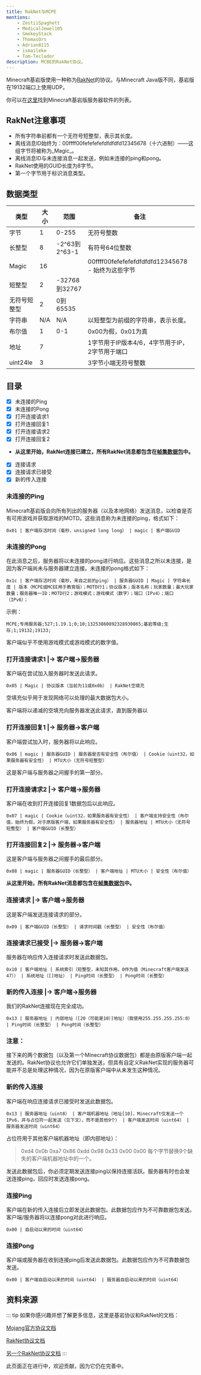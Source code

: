 ```yaml
---
title: RakNet与MCPE
mentions:
    - ZestiiSpaghett
    - MedicalJewel105
    - SmokeyStack
    - ThomasOrs
    - Adrian8115
    - ismaileke
    - Tom-Teclador
description: MCBE的RakNet协议。
---
```


Minecraft基岩版使用一种称为[RakNet](http://www.jenkinssoftware.com/)的协议。与Minecraft Java版不同，基岩版在19132端口上使用UDP。

你可以在[这里](../servers/server-software.md#active-software)找到Minecraft基岩版服务器软件的列表。

## RakNet注意事项

- 所有字符串前都有一个无符号短整型，表示其长度。
- 离线消息ID始终为：00ffff00fefefefefdfdfdfd12345678（十六进制）——这组字节将被称为_Magic_。
- 离线消息ID与未连接消息一起发送，例如未连接的ping和pong。
- RakNet使用的GUID长度为8字节。
- 第一个字节用于标识消息类型。

## 数据类型

| 类型           | 大小 | 范围           | 备注                                                          |
| -------------- | ---- | --------------- | -------------------------------------------------------------- |
| 字节           | 1    | 0-255           | 无符号整数                                                    |
| 长整型         | 8    | -2^63到2^63-1  | 有符号64位整数                                              |
| Magic          | 16   |                 | 00ffff00fefefefefdfdfdfd12345678 - 始终为这些字节          |
| 短整型         | 2    | -32768到32767  |                                                                |
| 无符号短整型   | 2    | 0到65535       |                                                                |
| 字符串         | N/A  | N/A             | 以短整型为前缀的字符串，表示长度。                             |
| 布尔值         | 1    | 0-1             | 0x00为假，0x01为真                                           |
| 地址           | 7    |                 | 1字节用于IP版本4/6，4字节用于IP，2字节用于端口             |
| uint24le       | 3    |                 | 3字节小端无符号整数                                          |

## 目录

-   [x] 未连接的Ping
-   [x] 未连接的Pong
-   [x] 打开连接请求1
-   [x] 打开连接回复1
-   [x] 打开连接请求2
-   [x] 打开连接回复2
-   **从这里开始，RakNet连接已建立，所有RakNet消息都包含在[帧集数据包](https://wiki.vg/Raknet_Protocol#Frame_Set_Packet)中。**
-   [x] 连接请求
-   [x] 连接请求已接受
-   [x] 新的传入连接

### 未连接的Ping

Minecraft基岩版会向所有列出的服务器（以及本地网络）发送消息，以检查是否有可用游戏并获取游戏的MOTD。这些消息称为未连接的ping，格式如下：

`0x01 | 客户端存活时间（毫秒，unsigned long long） | magic | 客户端GUID`

### 未连接的Pong

在此消息之后，服务器将以未连接的pong进行响应。这些消息之所以未连接，是因为客户端尚未与服务器建立连接。未连接的pong格式如下：

`0x1c | 客户端存活时间（毫秒，来自之前的ping） | 服务器GUID | Magic | 字符串长度 | 版本（MCPE或MCEE用于教育版）；MOTD行1；协议版本；版本名称；玩家数量；最大玩家数量；服务器唯一ID；MOTD行2；游戏模式；游戏模式（数字）；端口（IPv4）；端口（IPv6）；`

示例：

`MCPE;专用服务器;527;1.19.1;0;10;13253860892328930865;基岩等级;生存;1;19132;19133;`

客户端似乎不使用游戏模式或游戏模式的数字值。

### 打开连接请求1 |→ 客户端→服务器

客户端在尝试加入服务器时发送此请求。

`0x05 | Magic | 协议版本（当前为11或0x0b） | RakNet空填充`

空填充似乎用于发现网络可以处理的最大数据包大小。

客户端将以递减的空填充向服务器发送此请求，直到服务器以

### 打开连接回复1 |→ 服务器→客户端

客户端尝试加入时，服务器将以此响应。

`0x06 | magic | 服务器GUID | 服务器是否有安全性（布尔值） | Cookie（uint32，如果服务器有安全性） | MTU大小（无符号短整型）`

这是客户端与服务器之间握手的第一部分。

### 打开连接请求2 |→ 客户端→服务器

客户端在收到打开连接回复1数据包后以此响应。

`0x07 | magic | Cookie（uint32，如果服务器有安全性） | 客户端支持安全性（布尔值，始终为假，对于原版客户端，如果服务器有安全性） | 服务器地址 | MTU大小（无符号短整型） | 客户端GUID（长整型）`

### 打开连接回复2 |→ 服务器→客户端

这是客户端与服务器之间握手的最后部分。

`0x08 | magic | 服务器GUID（长整型） | 客户端地址 | MTU大小 | 安全性（布尔值）`

**从这里开始，所有RakNet消息都包含在[帧集数据包](https://wiki.vg/Raknet_Protocol#Frame_Set_Packet)中。**

### 连接请求 |→ 客户端→服务器

这是客户端发送连接请求的部分。

`0x09 | 客户端GUID（长整型） | 请求时间戳（长整型） | 安全性（布尔值）`

### 连接请求已接受 |→ 服务器→客户端

服务器在响应传入连接请求时发送此数据包。

`0x10 | 客户端地址 | 系统索引（短整型，未知其作用。0作为值（Minecraft客户端发送47）） | 系统地址（[]地址） | Ping时间（长整型） | Pong时间（长整型）`

### 新的传入连接 |→ 客户端→服务器

我们的RakNet连接现在完全成功。

`0x13 | 服务器地址 | 内部地址（[20（可能是10）]地址）（我使用255.255.255.255:0） | Ping时间（长整型） | Pong时间（长整型）`

### 注意：

接下来的两个数据包（以及第一个Minecraft协议数据包）都是由原版客户端一起发送的。RakNet协议也允许它们单独发送，但具有自定义RakNet实现的服务器可能并不总是处理这种情况，因为在原版客户端中从未发生这种情况。

### 新的传入连接

客户端在响应连接请求已接受时发送此数据包。

`0x13 | 服务器地址（uint8） | 客户端机器地址（地址[10]，Minecraft仅发送一个IPv6，并与占位符一起发送（见下文），而不是其他9个） | 客户端发送时间（uint64） | 服务器发送时间（uint64）`

占位符用于其他客户端机器地址（即内部地址）：

> 0xd4 0x0b 0xa7 0x86 0xdd 0x98 0x33 0x00 0x00
> 每个字节替换9个缺失的客户端机器地址中的一个。

发送此数据包后，你必须定期发送连接ping以保持连接活跃。服务器有时也会发送连接ping，回应时发送连接pong。

### 连接Ping

客户端在新的传入连接后立即发送此数据包。此数据包应作为不可靠数据包发送。客户端/服务器将以连接pong对此进行响应。

`0x00 | 自启动以来的时间（uint64）`

### 连接Pong

客户端或服务器在收到连接ping后发送此数据包。此数据包应作为不可靠数据包发送。

`0x00 | 客户端自启动以来的时间（uint64） | 服务器自启动以来的时间（uint64）`

## 资料来源

::: tip
如果你感兴趣并想了解更多信息，这里是基岩协议和RakNet的文档：

[Mojang官方协议文档](https://github.com/Mojang/bedrock-protocol-docs)

[RakNet协议文档](https://wiki.vg/Raknet_Protocol)

[另一个RakNet协议文档](https://github.com/vp817/RakNetProtocolDoc)
:::

此页面正在进行中，欢迎贡献，因为它仍在完善中。